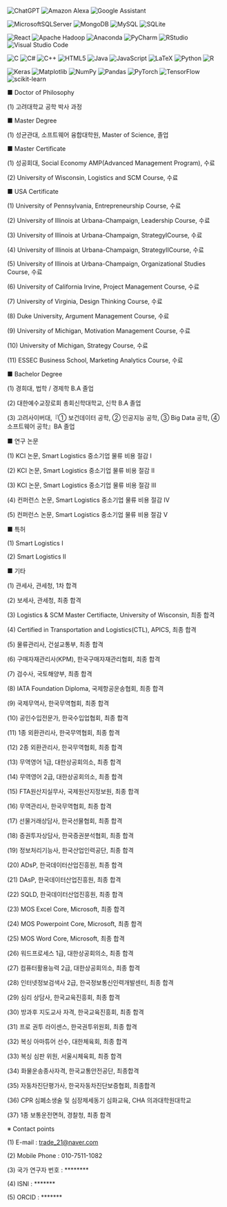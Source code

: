![ChatGPT](https://img.shields.io/badge/chatGPT-74aa9c?style=for-the-badge&logo=openai&logoColor=white)    ![Amazon Alexa](https://img.shields.io/badge/amazon%20alexa-52b5f7?style=for-the-badge&logo=amazon%20alexa&logoColor=white)      ![Google Assistant](https://img.shields.io/badge/google%20assistant-4285F4?style=for-the-badge&logo=google%20assistant&logoColor=white)    

![MicrosoftSQLServer](https://img.shields.io/badge/Microsoft%20SQL%20Server-CC2927?style=for-the-badge&logo=microsoft%20sql%20server&logoColor=white)     ![MongoDB](https://img.shields.io/badge/MongoDB-%234ea94b.svg?style=for-the-badge&logo=mongodb&logoColor=white)     ![MySQL](https://img.shields.io/badge/mysql-%2300f.svg?style=for-the-badge&logo=mysql&logoColor=white)     ![SQLite](https://img.shields.io/badge/sqlite-%2307405e.svg?style=for-the-badge&logo=sqlite&logoColor=white)     

![React](https://img.shields.io/badge/react-%2320232a.svg?style=for-the-badge&logo=react&logoColor=%2361DAFB)     ![Apache Hadoop](https://img.shields.io/badge/Apache%20Hadoop-66CCFF?style=for-the-badge&logo=apachehadoop&logoColor=black)     ![Anaconda](https://img.shields.io/badge/Anaconda-%2344A833.svg?style=for-the-badge&logo=anaconda&logoColor=white)     ![PyCharm](https://img.shields.io/badge/pycharm-143?style=for-the-badge&logo=pycharm&logoColor=black&color=black&labelColor=green)     ![RStudio](https://img.shields.io/badge/RStudio-4285F4?style=for-the-badge&logo=rstudio&logoColor=white)     ![Visual Studio Code](https://img.shields.io/badge/Visual%20Studio%20Code-0078d7.svg?style=for-the-badge&logo=visual-studio-code&logoColor=white)

![C](https://img.shields.io/badge/c-%2300599C.svg?style=for-the-badge&logo=c&logoColor=white)     ![C#](https://img.shields.io/badge/c%23-%23239120.svg?style=for-the-badge&logo=c-sharp&logoColor=white)     ![C++](https://img.shields.io/badge/c++-%2300599C.svg?style=for-the-badge&logo=c%2B%2B&logoColor=white)     ![HTML5](https://img.shields.io/badge/html5-%23E34F26.svg?style=for-the-badge&logo=html5&logoColor=white)     ![Java](https://img.shields.io/badge/java-%23ED8B00.svg?style=for-the-badge&logo=openjdk&logoColor=white)     	![JavaScript](https://img.shields.io/badge/javascript-%23323330.svg?style=for-the-badge&logo=javascript&logoColor=%23F7DF1E)     ![LaTeX](https://img.shields.io/badge/latex-%23008080.svg?style=for-the-badge&logo=latex&logoColor=white)     ![Python](https://img.shields.io/badge/python-3670A0?style=for-the-badge&logo=python&logoColor=ffdd54)     ![R](https://img.shields.io/badge/r-%23276DC3.svg?style=for-the-badge&logo=r&logoColor=white)     

![Keras](https://img.shields.io/badge/Keras-%23D00000.svg?style=for-the-badge&logo=Keras&logoColor=white)     ![Matplotlib](https://img.shields.io/badge/Matplotlib-%23ffffff.svg?style=for-the-badge&logo=Matplotlib&logoColor=black)     ![NumPy](https://img.shields.io/badge/numpy-%23013243.svg?style=for-the-badge&logo=numpy&logoColor=white)     ![Pandas](https://img.shields.io/badge/pandas-%23150458.svg?style=for-the-badge&logo=pandas&logoColor=white)     ![PyTorch](https://img.shields.io/badge/PyTorch-%23EE4C2C.svg?style=for-the-badge&logo=PyTorch&logoColor=white)     ![TensorFlow](https://img.shields.io/badge/TensorFlow-%23FF6F00.svg?style=for-the-badge&logo=TensorFlow&logoColor=white)     ![scikit-learn](https://img.shields.io/badge/scikit--learn-%23F7931E.svg?style=for-the-badge&logo=scikit-learn&logoColor=white)



■ Doctor of Philosophy

   (1) 고려대학교 공학 박사 과정

■ Master Degree

   (1) 성균관대, 소프트웨어 융합대학원, Master of Science, 졸업

■ Master Certificate

   (1) 성공회대, Social Economy AMP(Advanced Management Program), 수료
   
   (2) University of Wisconsin, Logistics and SCM Course, 수료

■ USA Certificate

   (1) University of Pennsylvania, Entrepreneurship Course, 수료
   
  (2) University of Illinois at Urbana-Champaign, Leadership Course, 수료
  
  (3) University of Illinois at Urbana-Champaign, StrategyⅠCourse, 수료
  
  (4) University of Illinois at Urbana-Champaign, StrategyⅡCourse, 수료

  (5) University of Illinois at Urbana-Champaign, Organizational Studies Course, 수료
  
  (6) University of California Irvine, Project Management Course, 수료

  (7) University of Virginia, Design Thinking Course, 수료

  (8) Duke University, Argument Management Course, 수료
  
  (9) University of Michigan, Motivation Management Course, 수료

  (10) University of Michigan, Strategy Course, 수료

  (11) ESSEC Business School, Marketing Analytics Course, 수료

■ Bachelor Degree

  (1) 경희대, 법학 / 경제학 B.A 졸업
  
  (2) 대한예수교장로회 총회신학대학교, 신학 B.A 졸업
  
  (3) 고려사이버대,『① 보건데이터 공학, ② 인공지능 공학, ③ Big Data 공학, ④ 소프트웨어 공학』BA 졸업

■ 연구 논문

  (1) KCI 논문, Smart Logistics 중소기업 물류 비용 절감 Ⅰ
  
  (2) KCI 논문, Smart Logistics 중소기업 물류 비용 절감 Ⅱ
  
  (3) KCI 논문, Smart Logistics 중소기업 물류 비용 절감 Ⅲ
  
  (4) 컨퍼런스 논문, Smart Logistics 중소기업 물류 비용 절감 Ⅳ
  
  (5) 컨퍼런스 논문, Smart Logistics 중소기업 물류 비용 절감 Ⅴ

■ 특허

  (1) Smart Logistics Ⅰ
  
  (2) Smart Logistics Ⅱ

■ 기타

  (1) 관세사, 관세청, 1차 합격
  
  (2) 보세사, 관세청, 최종 합격
  
  (3) Logistics & SCM Master Certifiacte, University of Wisconsin, 최종 합격
  
  (4) Certified in Transportation and Logistics(CTL), APICS, 최종 합격
  
  (5) 물류관리사, 건설교통부, 최종 합격
  
  (6) 구매자재관리사(KPM), 한국구매자재관리협회, 최종 합격
  
  (7) 검수사, 국토해양부, 최종 합격
  
  (8) IATA Foundation Diploma, 국제항공운송협회, 최종 합격
  
  (9) 국제무역사, 한국무역협회, 최종 합격
  
  (10) 공인수입전문가, 한국수입업협회, 최종 합격
  
  (11) 1종 외환관리사, 한국무역협회, 최종 합격
  
  (12) 2종 외환관리사, 한국무역협회, 최종 합격
  
  (13) 무역영어 1급, 대한상공회의소, 최종 합격
  
  (14) 무역영어 2급, 대한상공회의소, 최종 합격
  
  (15) FTA원산지실무사, 국제원산지정보원, 최종 합격
  
  (16) 무역관리사, 한국무역협회, 최종 합격
  
  (17) 선물거래상담사, 한국선물협회, 최종 합격
  
  (18) 증권투자상담사, 한국증권분석협회, 최종 합격
  
  (19) 정보처리기능사, 한국산업인력공단, 최종 합격
  
  (20) ADsP, 한국데이터산업진흥원, 최종 합격
  
  (21) DAsP, 한국데이터산업진흥원, 최종 합격
  
  (22) SQLD, 한국데이터산업진흥원, 최종 합격
  
  (23) MOS Excel Core, Microsoft, 최종 합격
  
  (24) MOS Powerpoint Core, Microsoft, 최종 합격
  
  (25) MOS Word Core, Microsoft, 최종 합격
  
  (26) 워드프로세스 1급, 대한상공회의소, 최종 합격
  
  (27) 컴퓨터활용능력 2급, 대한상공회의소, 최종 합격
  
  (28) 인터넷정보검색사 2급, 한국정보통신인력개발센터, 최종 합격
  
  (29) 심리 상담사, 한국교육진흥회, 최종 합격
  
  (30) 방과후 지도교사 자격, 한국교육진흥회, 최종 합격
  
  (31) 프로 권투 라이센스, 한국권투위원회, 최종 합격
  
  (32) 복싱 아마튜어 선수, 대한체육회, 최종 합격
  
  (33) 복싱 심판 위원, 서울시체육회, 최종 합격
  
  (34) 화물운송종사자격, 한국교통안전공단, 최종합격
  
  (35) 자동차진단평가사, 한국자동차진단보증협회, 최종합격
  
  (36) CPR 심폐소생술 및 심장제세동기 심화교육, CHA 의과대학원대학교
  
  (37) 1종 보통운전면허, 경찰청, 최종 합격


※ Contact points

  (1) E-mail : trade_21@naver.com
  
  (2) Mobile Phone : 010-7511-1082
  
  (3) 국가 연구자 번호 : ********
  
  (4) ISNI : *******
  
  (5) ORCID : *******
  

<!---
smartkorea21/smartkorea21 is a ✨ special ✨ repository because its `README.md` (this file) appears on your GitHub profile.
You can click the Preview link to take a look at your changes.
--->
